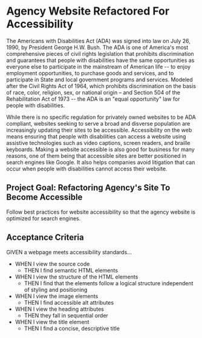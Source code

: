 # Agency Website Refactored For Accessibility
The Americans with Disabilities Act (ADA) was signed into law on July 26, 1990, by President George H.W. Bush. The ADA is one of America's most comprehensive pieces of civil rights legislation that prohibits discrimination and guarantees that people with disabilities have the same opportunities as everyone else to participate in the mainstream of American life -- to enjoy employment opportunities, to purchase goods and services, and to participate in State and local government programs and services. Modeled after the Civil Rights Act of 1964, which prohibits discrimination on the basis of race, color, religion, sex, or national origin – and Section 504 of the Rehabilitation Act of 1973 -- the ADA is an "equal opportunity" law for people with disabilities.

While there is no specific regulation for privately owned websites to be ADA compliant, websites seeking to serve a broad and disverse population are increasingly updating their sites to be accessible. Accessibility on the web means ensuring that people with disabilities can access a website using assistive technologies such as video captions, screen readers, and braille keyboards. Making a website accessible is also good for business for many reasons, one of them being that accessible sites are better positioned in search engines like Google. It also helps companies avoid litigation that can occur when people with disabilities cannot access their website.

## Project Goal: Refactoring Agency's Site To Become Accessible
Follow best practices for website accessibility so that the agency website is optimized for search engines.

## Acceptance Criteria
GIVEN a webpage meets accessibility standards...

- WHEN I view the source code
    - THEN I find semantic HTML elements
- WHEN I view the structure of the HTML elements
    - THEN I find that the elements follow a logical structure independent of styling and positioning
- WHEN I view the image elements
    - THEN I find accessible alt attributes
- WHEN I view the heading attributes
    - THEN they fall in sequential order
- WHEN I view the title element
    - THEN I find a concise, descriptive title

